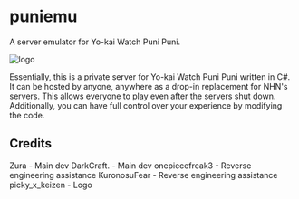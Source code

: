 # puniemu

A server emulator for Yo-kai Watch Puni Puni.

![logo](https://i.imgur.com/XU9wuP2.png)

Essentially, this is a private server for Yo-kai Watch Puni Puni written in C#. It can be hosted by anyone, anywhere as a drop-in replacement for NHN's servers. This allows everyone to play even after the servers shut down. Additionally, you can have full control over your experience by modifying the code.

## Credits

Zura           - Main dev
DarkCraft.     - Main dev
onepiecefreak3 - Reverse engineering assistance
KuronosuFear   - Reverse engineering assistance
picky_x_keizen - Logo

